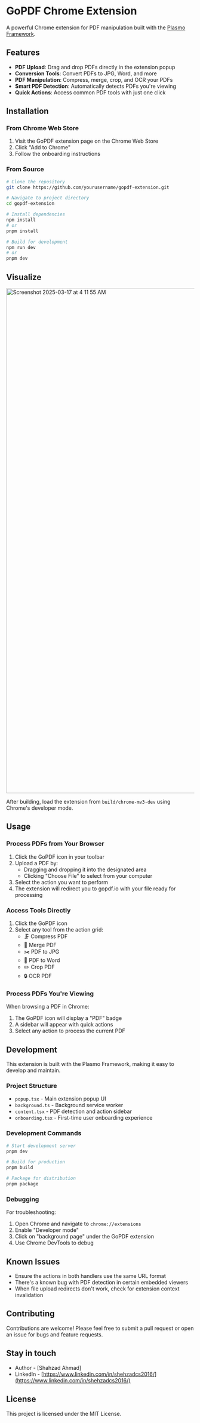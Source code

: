 # GoPDF Chrome Extension

A powerful Chrome extension for PDF manipulation built with the [Plasmo Framework](https://docs.plasmo.com/).

## Features

- **PDF Upload**: Drag and drop PDFs directly in the extension popup
- **Conversion Tools**: Convert PDFs to JPG, Word, and more
- **PDF Manipulation**: Compress, merge, crop, and OCR your PDFs
- **Smart PDF Detection**: Automatically detects PDFs you're viewing
- **Quick Actions**: Access common PDF tools with just one click

## Installation

### From Chrome Web Store

1. Visit the GoPDF extension page on the Chrome Web Store
2. Click "Add to Chrome"
3. Follow the onboarding instructions

### From Source

```bash
# Clone the repository
git clone https://github.com/yourusername/gopdf-extension.git

# Navigate to project directory
cd gopdf-extension

# Install dependencies
npm install
# or
pnpm install

# Build for development
npm run dev
# or
pnpm dev
```
## Visualize
<img width="1353" alt="Screenshot 2025-03-17 at 4 11 55 AM" src="https://github.com/user-attachments/assets/1ac48623-130d-4543-983c-420e5861099b" />

After building, load the extension from `build/chrome-mv3-dev` using Chrome's developer mode.

## Usage

### Process PDFs from Your Browser

1. Click the GoPDF icon in your toolbar
2. Upload a PDF by:
   - Dragging and dropping it into the designated area
   - Clicking "Choose File" to select from your computer
3. Select the action you want to perform
4. The extension will redirect you to gopdf.io with your file ready for processing

### Access Tools Directly

1. Click the GoPDF icon
2. Select any tool from the action grid:
   - 🗜️ Compress PDF
   - 🔗 Merge PDF
   - ✂️ PDF to JPG
   - 🔄 PDF to Word
   - ✏️ Crop PDF
   - 🔒 OCR PDF

### Process PDFs You're Viewing

When browsing a PDF in Chrome:
1. The GoPDF icon will display a "PDF" badge
2. A sidebar will appear with quick actions
3. Select any action to process the current PDF

## Development

This extension is built with the Plasmo Framework, making it easy to develop and maintain.

### Project Structure

- `popup.tsx` - Main extension popup UI
- `background.ts` - Background service worker
- `content.tsx` - PDF detection and action sidebar
- `onboarding.tsx` - First-time user onboarding experience

### Development Commands

```bash
# Start development server
pnpm dev

# Build for production
pnpm build

# Package for distribution
pnpm package
```

### Debugging

For troubleshooting:
1. Open Chrome and navigate to `chrome://extensions`
2. Enable "Developer mode"
3. Click on "background page" under the GoPDF extension
4. Use Chrome DevTools to debug

## Known Issues

- Ensure the actions in both handlers use the same URL format
- There's a known bug with PDF detection in certain embedded viewers
- When file upload redirects don't work, check for extension context invalidation

## Contributing

Contributions are welcome! Please feel free to submit a pull request or open an issue for bugs and feature requests.

## Stay in touch

- Author - [Shahzad Ahmad]
- LinkedIn - [https://www.linkedin.com/in/shehzadcs2016/](https://www.linkedin.com/in/shehzadcs2016/)

## License

This project is licensed under the MIT License.
